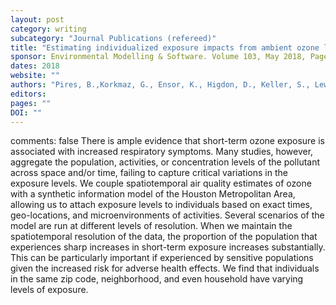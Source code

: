 ```yaml
---
layout: post
category: writing
subcategory: "Journal Publications (refereed)"
title: "Estimating individualized exposure impacts from ambient ozone levels: A synthetic information approach"
sponsor: Environmental Modelling & Software. Volume 103, May 2018, Pages 146–157
dates: 2018
website: ""
authors: "Pires, B.,Korkmaz, G., Ensor, K., Higdon, D., Keller, S., Lewis, B., Schroeder, A."
editors:
pages: ""
DOI: ""
---
```

comments: false
There is ample evidence that short-term ozone exposure is associated with increased respiratory symptoms. Many studies, however, aggregate the population, activities, or concentration levels of the pollutant across space and/or time, failing to capture critical variations in the exposure levels. We couple spatiotemporal air quality estimates of ozone with a synthetic information model of the Houston Metropolitan Area, allowing us to attach exposure levels to individuals based on exact times, geo-locations, and microenvironments of activities. Several scenarios of the model are run at different levels of resolution. When we maintain the spatiotemporal resolution of the data, the proportion of the population that experiences sharp increases in short-term exposure increases substantially. This can be particularly important if experienced by sensitive populations given the increased risk for adverse health effects. We find that individuals in the same zip code, neighborhood, and even household have varying levels of exposure.
